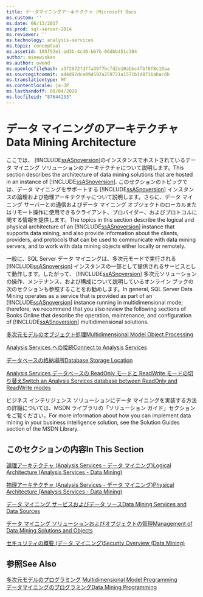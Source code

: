 ```yaml
---
title: データマイニングアーキテクチャ |Microsoft Docs
ms.custom: ''
ms.date: 06/13/2017
ms.prod: sql-server-2014
ms.reviewer: ''
ms.technology: analysis-services
ms.topic: conceptual
ms.assetid: 105f52e1-ad3b-4cd0-b67b-06dbb451c304
author: minewiskan
ms.author: owend
ms.openlocfilehash: a372972fd7fa39f7bcfd2e10abbc4fbf8f8c10aa
ms.sourcegitcommit: ad4d92dce894592a259721a1571b1d8736abacdb
ms.translationtype: MT
ms.contentlocale: ja-JP
ms.lasthandoff: 08/04/2020
ms.locfileid: "87644233"
---
```

# <a name="data-mining-architecture"></a><span data-ttu-id="ae925-102">データ マイニングのアーキテクチャ</span><span class="sxs-lookup"><span data-stu-id="ae925-102">Data Mining Architecture</span></span>
  <span data-ttu-id="ae925-103">ここでは、 [!INCLUDE[ssASnoversion](../../includes/ssasnoversion-md.md)]のインスタンスでホストされているデータ マイニング ソリューションのアーキテクチャについて説明します。</span><span class="sxs-lookup"><span data-stu-id="ae925-103">This section describes the architecture of data mining solutions that are hosted in an instance of [!INCLUDE[ssASnoversion](../../includes/ssasnoversion-md.md)].</span></span> <span data-ttu-id="ae925-104">このセクションのトピックでは、データ マイニングをサポートする [!INCLUDE[ssASnoversion](../../includes/ssasnoversion-md.md)] インスタンスの論理および物理アーキテクチャについて説明します。さらに、データ マイニング サーバーとの通信およびデータ マイニング オブジェクトのローカルまたはリモート操作に使用できるクライアント、プロバイダー、およびプロトコルに関する情報を提供します。</span><span class="sxs-lookup"><span data-stu-id="ae925-104">The topics in this section describe the logical and physical architecture of an [!INCLUDE[ssASnoversion](../../includes/ssasnoversion-md.md)] instance that supports data mining, and also provide information about the clients, providers, and protocols that can be used to communicate with data mining servers, and to work with data mining objects either locally or remotely.</span></span>  
  
 <span data-ttu-id="ae925-105">一般に、SQL Server データ マイニングは、多次元モードで実行される [!INCLUDE[ssASnoversion](../../includes/ssasnoversion-md.md)] インスタンスの一部として提供されるサービスとして動作します。したがって、 [!INCLUDE[ssASnoversion](../../includes/ssasnoversion-md.md)] 多次元ソリューションの操作、メンテナンス、および構成について説明しているオンライン ブックの次のセクションも参照することをお勧めします。</span><span class="sxs-lookup"><span data-stu-id="ae925-105">In general, SQL Server Data Mining operates as a service that is provided as part of an [!INCLUDE[ssASnoversion](../../includes/ssasnoversion-md.md)] instance running in multidimensional mode; therefore, we recommend that you also review the following sections of Books Online that describe the operation, maintenance, and configuration of [!INCLUDE[ssASnoversion](../../includes/ssasnoversion-md.md)] multidimensional solutions.</span></span>  
  
 [<span data-ttu-id="ae925-106">多次元モデルのオブジェクト処理</span><span class="sxs-lookup"><span data-stu-id="ae925-106">Multidimensional Model Object Processing</span></span>](../multidimensional-models/processing-a-multidimensional-model-analysis-services.md)  
  
 [<span data-ttu-id="ae925-107">Analysis Services への接続</span><span class="sxs-lookup"><span data-stu-id="ae925-107">Connect to Analysis Services</span></span>](../instances/connect-to-analysis-services.md)  
  
 [<span data-ttu-id="ae925-108">データベースの格納場所</span><span class="sxs-lookup"><span data-stu-id="ae925-108">Database Storage Location</span></span>](../multidimensional-models/database-storage-location.md)  
  
 [<span data-ttu-id="ae925-109">Analysis Services データベースの ReadOnly モードと ReadWrite モードの切り替え</span><span class="sxs-lookup"><span data-stu-id="ae925-109">Switch an Analysis Services database between ReadOnly and ReadWrite modes</span></span>](../multidimensional-models/switch-an-analysis-services-database-between-readonly-and-readwrite-modes.md)  
  
 <span data-ttu-id="ae925-110">ビジネス インテリジェンス ソリューションにデータ マイニングを実装する方法の詳細については、MSDN ライブラリの「ソリューション ガイド」セクションをご覧ください。</span><span class="sxs-lookup"><span data-stu-id="ae925-110">For more information about how you can implement data mining in your business intelligence solution, see the Solution Guides section of the MSDN Library.</span></span>  
  
## <a name="in-this-section"></a><span data-ttu-id="ae925-111">このセクションの内容</span><span class="sxs-lookup"><span data-stu-id="ae925-111">In This Section</span></span>  
 [<span data-ttu-id="ae925-112">論理アーキテクチャ (Analysis Services - データ マイニング)</span><span class="sxs-lookup"><span data-stu-id="ae925-112">Logical Architecture &#40;Analysis Services - Data Mining&#41;</span></span>](logical-architecture-analysis-services-data-mining.md)  
  
 [<span data-ttu-id="ae925-113">物理アーキテクチャ &#40;Analysis Services - データ マイニング&#41;</span><span class="sxs-lookup"><span data-stu-id="ae925-113">Physical Architecture &#40;Analysis Services - Data Mining&#41;</span></span>](physical-architecture-analysis-services-data-mining.md)  
  
 [<span data-ttu-id="ae925-114">データ マイニング サービスおよびデータ ソース</span><span class="sxs-lookup"><span data-stu-id="ae925-114">Data Mining Services and Data Sources</span></span>](data-mining-services-and-data-sources.md)  
  
 [<span data-ttu-id="ae925-115">データ マイニング ソリューションおよびオブジェクトの管理</span><span class="sxs-lookup"><span data-stu-id="ae925-115">Management of Data Mining Solutions and Objects</span></span>](management-of-data-mining-solutions-and-objects.md)  
  
 [<span data-ttu-id="ae925-116">セキュリティの概要 &#40;データ マイニング&#41;</span><span class="sxs-lookup"><span data-stu-id="ae925-116">Security Overview &#40;Data Mining&#41;</span></span>](security-overview-data-mining.md)  
  
## <a name="see-also"></a><span data-ttu-id="ae925-117">参照</span><span class="sxs-lookup"><span data-stu-id="ae925-117">See Also</span></span>  
 <span data-ttu-id="ae925-118">[多次元モデルのプログラミング](../multidimensional-models/multidimensional-model-programming.md) </span><span class="sxs-lookup"><span data-stu-id="ae925-118">[Multidimensional Model Programming](../multidimensional-models/multidimensional-model-programming.md) </span></span>  
 [<span data-ttu-id="ae925-119">データマイニングのプログラミング</span><span class="sxs-lookup"><span data-stu-id="ae925-119">Data Mining Programming</span></span>](../dev-guide/data-mining-programming.md)  
  
  
